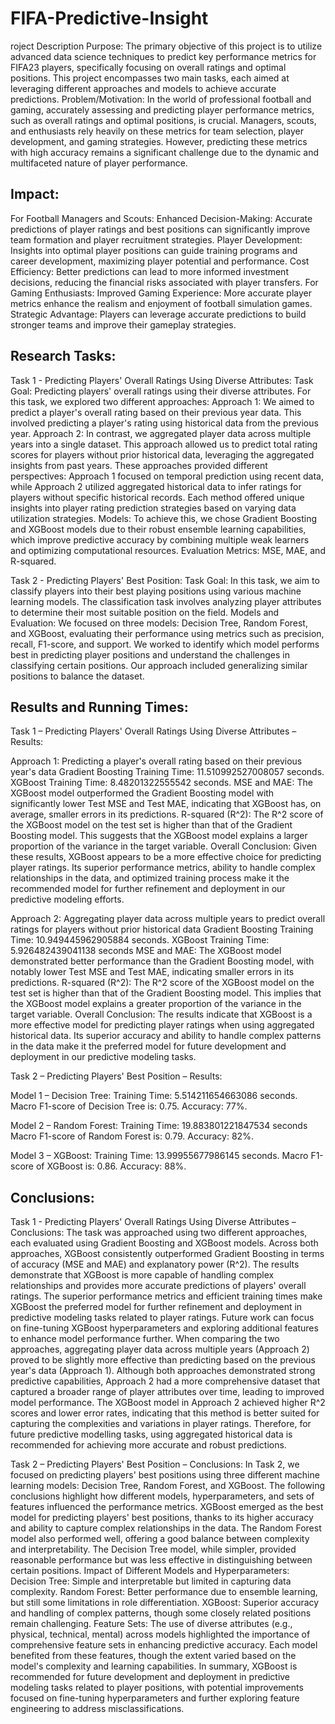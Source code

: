 # FIFA-Predictive-Insight
roject Description
Purpose:
The primary objective of this project is to utilize advanced data science techniques to predict key performance metrics for FIFA23 players, specifically focusing on overall ratings and optimal positions. This project encompasses two main tasks, each aimed at leveraging different approaches and models to achieve accurate predictions.
Problem/Motivation:
In the world of professional football and gaming, accurately assessing and predicting player performance metrics, such as overall ratings and optimal positions, is crucial. Managers, scouts, and enthusiasts rely heavily on these metrics for team selection, player development, and gaming strategies. However, predicting these metrics with high accuracy remains a significant challenge due to the dynamic and multifaceted nature of player performance.

## Impact:

For Football Managers and Scouts:
Enhanced Decision-Making: Accurate predictions of player ratings and best positions can significantly improve team formation and player recruitment strategies.
Player Development: Insights into optimal player positions can guide training programs and career development, maximizing player potential and performance.
Cost Efficiency: Better predictions can lead to more informed investment decisions, reducing the financial risks associated with player transfers.
For Gaming Enthusiasts:
Improved Gaming Experience: More accurate player metrics enhance the realism and enjoyment of football simulation games.
Strategic Advantage: Players can leverage accurate predictions to build stronger teams and improve their gameplay strategies.


## Research Tasks:

Task 1 - Predicting Players' Overall Ratings Using Diverse Attributes:
Task Goal: Predicting players' overall ratings using their diverse attributes.
For this task, we explored two different approaches:
Approach 1: We aimed to predict a player's overall rating based on their previous year data. This involved predicting a player's rating using historical data from the previous year.
Approach 2: In contrast, we aggregated player data across multiple years into a single dataset. This approach allowed us to predict total rating scores for players without prior historical data, leveraging the aggregated insights from past years.
These approaches provided different perspectives: Approach 1 focused on temporal prediction using recent data, while Approach 2 utilized aggregated historical data to infer ratings for players without specific historical records. Each method offered unique insights into player rating prediction strategies based on varying data utilization strategies.
Models: To achieve this, we chose Gradient Boosting and XGBoost models due to their robust ensemble learning capabilities, which improve predictive accuracy by combining multiple weak learners and optimizing computational resources.
Evaluation Metrics: MSE, MAE, and R-squared.


Task 2 - Predicting Players' Best Position:
Task Goal: In this task, we aim to classify players into their best playing positions using various machine learning models. The classification task involves analyzing player attributes to determine their most suitable position on the field.
Models and Evaluation: We focused on three models: Decision Tree, Random Forest, and XGBoost, evaluating their performance using metrics such as precision, recall, F1-score, and support. 
We worked to identify which model performs best in predicting player positions and understand the challenges in classifying certain positions. Our approach included generalizing similar positions to balance the dataset.

## Results and Running Times:
Task 1 – Predicting Players' Overall Ratings Using Diverse Attributes – Results:


Approach 1: Predicting a player's overall rating based on their previous year's data
Gradient Boosting Training Time: 11.510992527008057 seconds.
XGBoost Training Time: 8.48201322555542 seconds.
MSE and MAE: The XGBoost model outperformed the Gradient Boosting model with significantly lower Test MSE and Test MAE, indicating that XGBoost has, on average, smaller errors in its predictions.
R-squared (R^2): The R^2 score of the XGBoost model on the test set is higher than that of the Gradient Boosting model. This suggests that the XGBoost model explains a larger proportion of the variance in the target variable.
Overall Conclusion: Given these results, XGBoost appears to be a more effective choice for predicting player ratings. Its superior performance metrics, ability to handle complex relationships in the data, and optimized training process make it the recommended model for further refinement and deployment in our predictive modeling efforts.


Approach 2: Aggregating player data across multiple years to predict overall ratings for players without prior historical data
Gradient Boosting Training Time: 10.949445962905884 seconds.
XGBoost Training Time: 5.926482439041138 seconds
MSE and MAE: The XGBoost model demonstrated better performance than the Gradient Boosting model, with notably lower Test MSE and Test MAE, indicating smaller errors in its predictions.
R-squared (R^2):  The R^2 score of the XGBoost model on the test set is higher than that of the Gradient Boosting model. This implies that the XGBoost model explains a greater proportion of the variance in the target variable.
Overall Conclusion: The results indicate that XGBoost is a more effective model for predicting player ratings when using aggregated historical data. Its superior accuracy and ability to handle complex patterns in the data make it the preferred model for future development and deployment in our predictive modeling tasks.


Task 2 – Predicting Players' Best Position – Results:


Model 1 – Decision Tree:
Training Time: 5.514211654663086 seconds.
Macro F1-score of Decision Tree is: 0.75.
Accuracy: 77%.


Model 2 – Random Forest:
Training Time: 19.883801221847534 seconds
Macro F1-score of Random Forest is: 0.79.
Accuracy: 82%.


Model 3 – XGBoost:
Training Time: 13.99955677986145 seconds.
Macro F1-score of XGBoost is: 0.86.
Accuracy: 88%.



## Conclusions:


Task 1 - Predicting Players' Overall Ratings Using Diverse Attributes – Conclusions:
The task was approached using two different approaches, each evaluated using Gradient Boosting and XGBoost models.
Across both approaches, XGBoost consistently outperformed Gradient Boosting in terms of accuracy (MSE and MAE) and explanatory power (R^2). The results demonstrate that XGBoost is more capable of handling complex relationships and provides more accurate predictions of players' overall ratings. The superior performance metrics and efficient training times make XGBoost the preferred model for further refinement and deployment in predictive modeling tasks related to player ratings. Future work can focus on fine-tuning XGBoost hyperparameters and exploring additional features to enhance model performance further.
When comparing the two approaches, aggregating player data across multiple years (Approach 2) proved to be slightly more effective than predicting based on the previous year's data (Approach 1). Although both approaches demonstrated strong predictive capabilities, Approach 2 had a more comprehensive dataset that captured a broader range of player attributes over time, leading to improved model performance. The XGBoost model in Approach 2 achieved higher R^2 scores and lower error rates, indicating that this method is better suited for capturing the complexities and variations in player ratings. Therefore, for future predictive modelling tasks, using aggregated historical data is recommended for achieving more accurate and robust predictions.


Task 2 – Predicting Players' Best Position – Conclusions:
In Task 2, we focused on predicting players' best positions using three different machine learning models: Decision Tree, Random Forest, and XGBoost. The following conclusions highlight how different models, hyperparameters, and sets of features influenced the performance metrics.
XGBoost emerged as the best model for predicting players' best positions, thanks to its higher accuracy and ability to capture complex relationships in the data. The Random Forest model also performed well, offering a good balance between complexity and interpretability. The Decision Tree model, while simpler, provided reasonable performance but was less effective in distinguishing between certain positions.
Impact of Different Models and Hyperparameters:
Decision Tree: Simple and interpretable but limited in capturing data complexity.
Random Forest: Better performance due to ensemble learning, but still some limitations in role differentiation.
XGBoost: Superior accuracy and handling of complex patterns, though some closely related positions remain challenging.
Feature Sets: The use of diverse attributes (e.g., physical, technical, mental) across models highlighted the importance of comprehensive feature sets in enhancing predictive accuracy. Each model benefited from these features, though the extent varied based on the model's complexity and learning capabilities.
In summary, XGBoost is recommended for future development and deployment in predictive modeling tasks related to player positions, with potential improvements focused on fine-tuning hyperparameters and further exploring feature engineering to address misclassifications.
